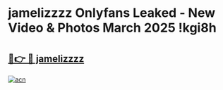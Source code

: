 # jamelizzzz Onlyfans Leaked - New Video & Photos March 2025 !kgi8h

# <h2><a href="https://xwmcyz.iuczelnia.edu.pl?title=jamelizzzz&ref=kgi8h">🔗👉 🔴 jamelizzzz</a></h2>

[![acn](https://github.com/user-attachments/assets/0f9c940e-d8b0-45ae-aac7-cd30a18b3e1c)](https://xwmcyz.iuczelnia.edu.pl?title=jamelizzzz&ref=kgi8h)

